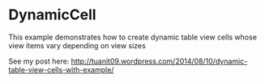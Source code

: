 DynamicCell
===========
This example demonstrates how to create dynamic table view cells whose view items vary depending on view sizes

See my post here: http://tuanit09.wordpress.com/2014/08/10/dynamic-table-view-cells-with-example/
